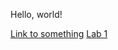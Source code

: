 Hello, world!

[Link to something](https://ryanli0.github.io/cse15l-lab-reports/)
[Lab 1](https://ryanli0.github.io/cse15l-lab-reports/cse15l-lab1.md)
